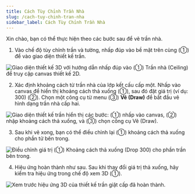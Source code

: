 ```yaml
---
title: Cách Tùy Chỉnh Trần Nhà
slug: /cach-tuy-chinh-tran-nha
sidebar_label: Cách Tùy Chỉnh Trần Nhà
---
```


Xin chào, bạn có thể thực hiện theo các bước sau để vẽ trần nhà.

1. Vào chế độ tùy chỉnh trần và tường, nhấp đúp vào bề mặt trên cùng (①) để vào giao diện thiết kế trần.

![Giao diện thiết kế 3D với hướng dẫn nhấp đúp vào (①) Trần nhà (Ceiling) để truy cập canvas thiết kế 2D.](https://storage.googleapis.com/jegavn_kb/image_jegavn/720.1.jpg)

2. Xác định khoảng cách từ trần nhà của lớp kết cấu cấp một. Nhấp vào canvas để hiển thị khoảng cách thả xuống (①), sau đó đặt giá trị (ví dụ: 300) (②). Chọn một công cụ từ menu (③) **Vẽ (Draw)** để bắt đầu vẽ hình dạng trần nhà cấp hai.

![Giao diện thiết kế trần hiển thị các bước: (①) nhấp vào canvas, (②) nhập khoảng cách thả xuống, và (③) chọn công cụ Vẽ (Draw).](https://storage.googleapis.com/jegavn_kb/image_jegavn/720.2.jpg)

3. Sau khi vẽ xong, bạn có thể điều chỉnh lại (①) khoảng cách thả xuống cho phần tử bên trong.

![Điều chỉnh giá trị (①) Khoảng cách thả xuống (Drop 300) cho phần trần bên trong.](https://storage.googleapis.com/jegavn_kb/image_jegavn/720.3.jpg)

4. Hiệu ứng hoàn thành như sau. Sau khi thay đổi giá trị thả xuống, hãy kiểm tra hiệu ứng trong chế độ xem 3D (①).

![Xem trước hiệu ứng 3D của thiết kế trần giật cấp đã hoàn thành.](https://storage.googleapis.com/jegavn_kb/image_jegavn/720.4.jpg)
